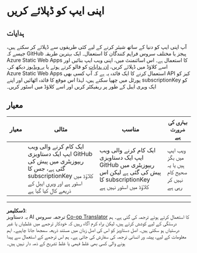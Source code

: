 <!--
CO_OP_TRANSLATOR_METADATA:
{
  "original_hash": "0ccdc1faa676a485c4c6ecbddb9f9067",
  "translation_date": "2025-08-27T00:56:43+00:00",
  "source_file": "3-transport/lessons/3-visualize-location-data/assignment.md",
  "language_code": "ur"
}
-->
# اپنی ایپ کو ڈپلائے کریں

## ہدایات

آپ اپنی ایپ کو دنیا کے ساتھ شیئر کرنے کے لیے کئی طریقوں سے ڈپلائے کر سکتے ہیں، جیسے کہ GitHub پیجز یا مختلف سروس فراہم کنندگان کا استعمال۔ ایک بہترین طریقہ Azure Static Web Apps کا استعمال ہے۔ اس اسائنمنٹ میں، اپنی ویب ایپ بنائیں اور اسے کلاؤڈ میں ڈپلائے کریں، [ان ہدایات](https://github.com/Azure/static-web-apps-cli) کو فالو کرتے ہوئے یا [یہ ویڈیوز](https://www.youtube.com/watch?v=ADVGIXciYn8&list=PLlrxD0HtieHgMPeBaDQFx9yNuFxx6S1VG&index=3) دیکھ کر۔  
Azure Static Web Apps استعمال کرنے کا ایک فائدہ یہ ہے کہ آپ کسی بھی API کیز کو پورٹل میں چھپا سکتے ہیں، لہذا اس موقع کا فائدہ اٹھائیں اور اپنے subscriptionKey کو ایک ویری ایبل کے طور پر ریفیکٹر کریں اور اسے کلاؤڈ میں اسٹور کریں۔

## معیار

| معیار   | مثالی                                                                                                                                    | مناسب                                                                                                              | بہتری کی ضرورت ہے                                   |
| -------- | ---------------------------------------------------------------------------------------------------------------------------------------- | ------------------------------------------------------------------------------------------------------------------- | --------------------------------------------------- |
|          | ایک کام کرنے والی ویب ایپ ایک دستاویزی GitHub ریپوزیٹری میں پیش کی گئی ہے، جس کا subscriptionKey کلاؤڈ میں اسٹور ہے اور ویری ایبل کے ذریعے کال کیا گیا ہے | ایک کام کرنے والی ویب ایپ ایک دستاویزی GitHub ریپوزیٹری میں پیش کی گئی ہے لیکن اس کا subscriptionKey کلاؤڈ میں اسٹور نہیں ہے | ویب ایپ میں بگز ہیں یا یہ صحیح کام نہیں کر رہی ہے |

---

**ڈسکلیمر**:  
یہ دستاویز AI ترجمہ سروس [Co-op Translator](https://github.com/Azure/co-op-translator) کا استعمال کرتے ہوئے ترجمہ کی گئی ہے۔ ہم درستگی کے لیے کوشش کرتے ہیں، لیکن براہ کرم آگاہ رہیں کہ خودکار ترجمے میں غلطیاں یا غیر درستیاں ہو سکتی ہیں۔ اصل دستاویز کو اس کی اصل زبان میں مستند ذریعہ سمجھا جانا چاہیے۔ اہم معلومات کے لیے، پیشہ ور انسانی ترجمہ کی سفارش کی جاتی ہے۔ ہم اس ترجمے کے استعمال سے پیدا ہونے والی کسی بھی غلط فہمی یا غلط تشریح کے ذمہ دار نہیں ہیں۔